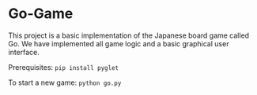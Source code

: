 # Go-Game

This project is a basic implementation of the Japanese board game called Go. 
We have implemented all game logic and a basic graphical user interface.

Prerequisites:
`pip install pyglet`

To start a new game:
`python go.py`
